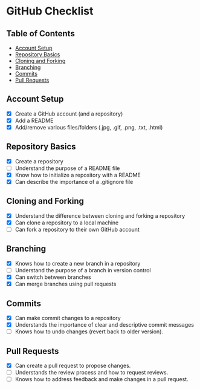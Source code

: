 # GitHub Checklist

## Table of Contents

- [Account Setup](#account-setup)
- [Repository Basics](#repository-basics)
- [Cloning and Forking](#cloning-and-forking)
- [Branching](#branching)
- [Commits](#commits)
- [Pull Requests](#pull-requests)
## Account Setup
- [x] Create a GitHub account (and a repository)
- [x] Add a README
- [x] Add/remove various files/folders (.jpg, .gif, .png, .txt, .html)
## Repository Basics
- [x] Create a repository
- [ ] Understand the purpose of a README file
- [x] Know how to initialize a repository with a README
- [x] Can describe the importance of a .gitignore file
## Cloning and Forking
- [x] Understand the difference between cloning and forking a repository
- [x] Can clone a repository to a local machine
- [ ] Can fork a repository to their own GitHub account
## Branching
- [x] Knows how to create a new branch in a repository
- [ ] Understand the purpose of a branch in version control
- [x] Can switch between branches
- [x] Can merge branches using pull requests
## Commits
- [x] Can make commit changes to a repository
- [x] Understands the importance of clear and descriptive commit messages
- [ ] Knows how to undo changes (revert back to older version).
## Pull Requests
- [x] Can create a pull request to propose changes.
- [ ] Understands the review process and how to request reviews.
- [ ] Knows how to address feedback and make changes in a pull request.